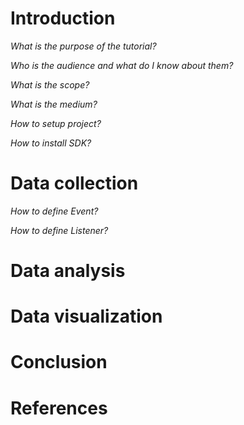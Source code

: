 # Introduction

*What is the purpose of the tutorial?*

*Who is the audience and what do I know about them?*

*What is the scope?*

*What is the medium?*

*How to setup project?*

*How to install SDK?*

# Data collection

*How to define Event?*

*How to define Listener?*

# Data analysis

# Data visualization

# Conclusion

# References